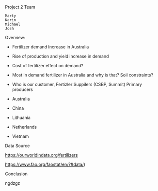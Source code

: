 
Project 2 Team

    Marty
    Karin
    Michael
    Josh

Overview:

- Fertilizer demand Increase in Australia

- Rise of production and yield increase in demand

- Cost of fertilizer effect on demand?

- Most in demand fertilizer in Australia and why is that? Soil constraints?

- Who is our customer, Fertizler Suppilers (CSBP, Summit) Primary producers

- Australia
- China
- Lithuania
- Netherlands
- Vietnam


Data Source

https://ourworldindata.org/fertilizers

https://www.fao.org/faostat/en/?#data/)


Conclusion

ngdzgz




